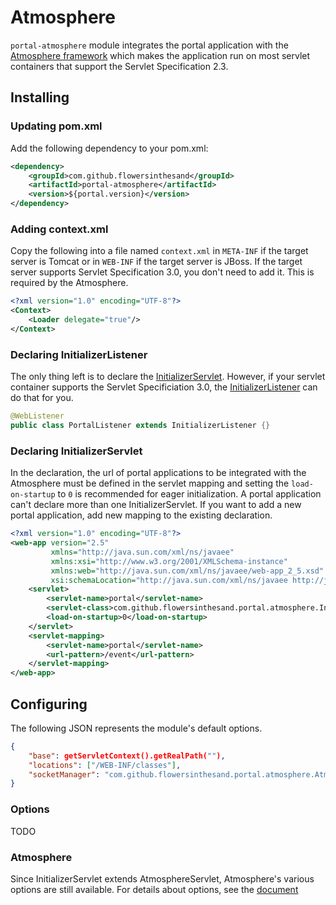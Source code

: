 # Atmosphere
`portal-atmosphere` module integrates the portal application with the [Atmosphere framework](https://github.com/atmosphere/atmosphere/) which makes the application run on most servlet containers that support the Servlet Specification 2.3. 

## Installing
### Updating pom.xml
Add the following dependency to your pom.xml:
```xml
<dependency>
    <groupId>com.github.flowersinthesand</groupId>
    <artifactId>portal-atmosphere</artifactId>
    <version>${portal.version}</version>
</dependency>
```

### Adding context.xml
Copy the following into a file named `context.xml` in `META-INF` if the target server is Tomcat or in `WEB-INF` if the target server is JBoss. If the target server supports Servlet Specification 3.0, you don't need to add it. This is required by the Atmosphere.
```xml
<?xml version="1.0" encoding="UTF-8"?>
<Context>
    <Loader delegate="true"/>
</Context>
```

### Declaring InitializerListener
The only thing left is to declare the [InitializerServlet](https://github.com/flowersinthesand/portal-java/blob/master/atmosphere/src/main/java/com/github/flowersinthesand/portal/atmosphere/InitializerServlet.java). However, if your servlet container supports the Servlet Specificiation 3.0, the [InitializerListener](https://github.com/flowersinthesand/portal-java/blob/master/atmosphere/src/main/java/com/github/flowersinthesand/portal/atmosphere/InitializerListener.java) can do that for you.

```java
@WebListener
public class PortalListener extends InitializerListener {}
```

### Declaring InitializerServlet
In the declaration, the url of portal applications to be integrated with the Atmosphere must be defined in the servlet mapping and setting the `load-on-startup` to `0` is recommended for eager initialization. A portal application can't declare more than one InitializerServlet. If you want to add a new portal application, add new mapping to the existing declaration.

```xml
<?xml version="1.0" encoding="UTF-8"?>
<web-app version="2.5" 
         xmlns="http://java.sun.com/xml/ns/javaee" 
         xmlns:xsi="http://www.w3.org/2001/XMLSchema-instance"
         xmlns:web="http://java.sun.com/xml/ns/javaee/web-app_2_5.xsd"
         xsi:schemaLocation="http://java.sun.com/xml/ns/javaee http://java.sun.com/xml/ns/javaee/web-app_2_5.xsd">
    <servlet>
        <servlet-name>portal</servlet-name>
        <servlet-class>com.github.flowersinthesand.portal.atmosphere.InitializerServlet</servlet-class>
        <load-on-startup>0</load-on-startup>
    </servlet>
    <servlet-mapping>
        <servlet-name>portal</servlet-name>
        <url-pattern>/event</url-pattern>
    </servlet-mapping>
</web-app>
```

## Configuring
The following JSON represents the module's default options.
```json
{
    "base": getServletContext().getRealPath(""),
    "locations": ["/WEB-INF/classes"],
    "socketManager": "com.github.flowersinthesand.portal.atmosphere.AtmosphereSocketManager"
}
```

### Options
TODO  

### Atmosphere
Since InitializerServlet extends AtmosphereServlet, Atmosphere's various options are still available. For details about options, see the [document](http://pastehtml.com/view/cgwfei5nu.html)
